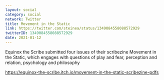 ```yaml
---
layout: social
category: social
network: Twitter
title: Movement in the Static
link: https://twitter.com/steinea/status/1349084558088572929
twitterID: 1349084558088572929
date: 2021-01-12
---
```


Equinox the Scribe submitted four issues of their scribezine Movement in the Static, which engages with questions of play and fear, perception and relation, psychology and philosophy

<https://equinox-the-scribe.itch.io/movement-in-the-static-scribezine-pdfs>
